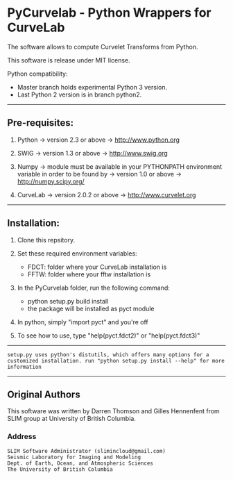 # PyCurvelab - Python Wrappers for CurveLab

The software allows to compute Curvelet Transforms from Python.

This software is release under MIT license.

Python compatibility:

- Master branch holds experimental Python 3 version.
- Last Python 2 version is in branch python2.
 
***

## Pre-requisites:

1. Python
	-> version 2.3 or above
	-> http://www.python.org

2. SWIG
	-> version 1.3 or above
	-> http://www.swig.org

3. Numpy
	-> module must be available in your PYTHONPATH environment variable in order to be found by 
	-> version 1.0 or above
	-> http://numpy.scipy.org/

4. CurveLab
	-> version 2.0.2 or above
	-> http://www.curvelet.org

***

## Installation:

1. Clone this repsitory.

2. Set these required environment variables:

	- FDCT: folder where your CurveLab installation is
	- FFTW: folder where your fftw installation is

3. In the PyCurvelab folder, run the following command:

	- python setup.py build install
	- the package will be installed as pyct module

4. In python, simply "import pyct" and you're off

5. To see how to use, type "help(pyct.fdct2)" or "help(pyct.fdct3)"

***

`setup.py uses python's distutils, which offers many options for a customized installation.
run "python setup.py install --help" for more information`

***

## Original Authors

This software was written by Darren Thomson and Gilles Hennenfent from SLIM group at University of British Columbia.

### Address


	SLIM Software Administrator (slimincloud@gmail.com)
	Seismic Laboratory for Imaging and Modeling
	Dept. of Earth, Ocean, and Atmospheric Sciences
	The University of British Columbia
